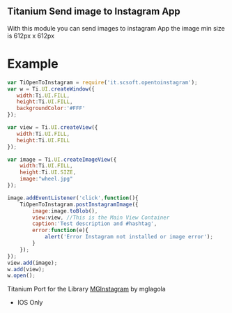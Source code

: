 Titanium Send image to Instagram App
------------------------------


With this module you can send images to instagram App
the image min size is 612px x 612px

# Example 

```javascript
var TiOpenToInstagram = require('it.scsoft.opentoinstagram');
var w = Ti.UI.createWindow({
   width:Ti.UI.FILL,
   height:Ti.UI.FILL,
   backgroundColor:'#FFF'
});

var view = Ti.UI.createView({
   width:Ti.UI.FILL,
   height:Ti.UI.FILL
});

var image = Ti.UI.createImageView({
    width:Ti.UI.FILL,
    height:Ti.UI.SIZE,
    image:"wheel.jpg"
});

image.addEventListener('click',function(){
    TiOpenToInstagram.postInstagramImage({
        image:image.toBlob(),
        view:view, //This is the Main View Container
        caption:'Test description and #hashtag',
        error:function(e){
            alert('Error Instagram not installed or image error');
        }
    });
});
view.add(image);
w.add(view);
w.open();
```

Titanium Port for the Library [MGInstagram](https://github.com/mglagola/MGInstagram) by mglagola



* IOS Only

